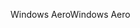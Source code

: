 <span data-ttu-id="ce4e3-101">Windows Aero</span><span class="sxs-lookup"><span data-stu-id="ce4e3-101">Windows Aero</span></span>